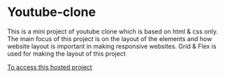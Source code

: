 # Youtube-clone
This is a mini project of youtube clone which is based on html & css only.
The main focus of this project is on the layout of the elements and how website layout is important in making responsive websites.
Grid & Flex is used for making the layout of this project

[To access this hosted project](https://ali-arshad-khan.github.io/Youtube-clone/)
